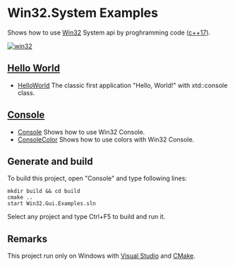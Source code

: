 
# Win32.System Examples

Shows how to use [Win32](https://learn.microsoft.com/en-us/windows/win32/api/) System api by proghramming code ([c++17](https://en.cppreference.com/w/)).

[![win32](../../docs/Pictures/win32_header.png)](https://gammasoft71.wixsite.com/gammasoft/win32)

## [Hello World]((HelloWorlds/README.md))

* [HelloWorld](HelloWorlds/HelloWorld/README.md) The classic first application "Hello, World!" with xtd::console class.

## [Console](Console/README.md)

* [Console](Console/Console/README.md) Shows how to use Win32 Console.
* [ConsoleColor](Console/ConsoleColor/README.md) Shows how to use colors with Win32 Console.

## Generate and build

To build this project, open "Console" and type following lines:

``` shell
mkdir build && cd build
cmake .. 
start Win32.Gui.Examples.sln
```

Select any project and type Ctrl+F5 to build and run it.

## Remarks

This project run only on Windows with [Visual Studio](https://www.visualstudio.com) and [CMake](https://cmake.org).
